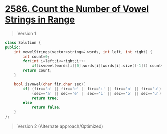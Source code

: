 # [2586. Count the Number of Vowel Strings in Range](https://leetcode.com/problems/count-the-number-of-vowel-strings-in-range/)
> Version 1
```c++
class Solution {
public:
    int vowelStrings(vector<string>& words, int left, int right) {
        int count=0;
        for(int i=left;i<=right;i++)
            if(isvowel(words[i][0],words[i][words[i].size()-1])) count++;
        return count;
    }

    bool isvowel(char fir,char sec){
        if( (fir=='a' || fir=='e' || fir=='i' || fir=='o' || fir=='u') &&
            (sec=='a' || sec=='e' || sec=='i' || sec=='o' || sec=='u') )
            return true;
        else
            return false;
    }
};
```

> Version 2 (Alternate approach/Optimized)